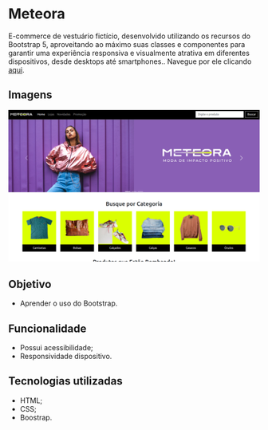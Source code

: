 # Meteora

E-commerce de vestuário fictício, desenvolvido utilizando os recursos do Bootstrap 5, aproveitando ao máximo suas classes e componentes para garantir uma experiência responsiva e visualmente atrativa em diferentes dispositivos, desde desktops até smartphones.. Navegue por ele clicando [aqui](https://). 

## Imagens
![Prévia do site](./assets/Previa-site.png)

## Objetivo

- Aprender o uso do Bootstrap.

## Funcionalidade

- Possui acessibilidade;
- Responsividade dispositivo.

## Tecnologias utilizadas

* HTML;
* CSS;
* Boostrap.
